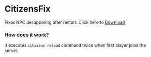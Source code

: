 # CitizensFix
Fixes NPC desappering after restart.
Click here to [Download](https://github.com/Ixf1nity/CitizensFix/releases/download/v1/citizensfix-1.0-SNAPSHOT.jar)

### How does it work?
It executes ``citizens reload`` command twice when first player joins the server.
